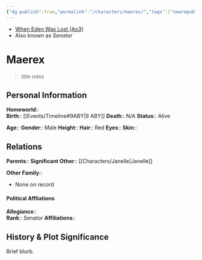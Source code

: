 ```yaml
---
{"dg-publish":true,"permalink":"/characters/maerex/","tags":["newrepublicsenate","senator","prince","character"],"noteIcon":"saber1"}
---
```


- [When Eden Was Lost (Ao3)](https://archiveofourown.org/works/19334440/chapters/45992584)
- Also known as *Senator*
# Maerex
>title roles

## Personal Information

**Homeworld**::  
**Birth**::  [[Events/Timeline#9ABY\|9 ABY]]
**Death**::  N/A
**Status**::  Alive

**Age**:: 
**Gender**::  Male 
**Height**:: 
**Hair**::  Red 
**Eyes**:: 
**Skin**:: 

## Relations

**Parents**:: 
**Significant Other**::  [[Characters/Janelle\|Janelle]]

**Other Family**::
- None on record

#### Political Affliations

**Allegiance**::  
**Rank**::  Senator
**Affiliations**:: 

## History & Plot Significance
Brief blurb.